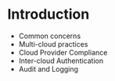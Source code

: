 # Introduction

* Common concerns
* Multi-cloud practices
* Cloud Provider Compliance
* Inter-cloud Authentication
* Audit and Logging

